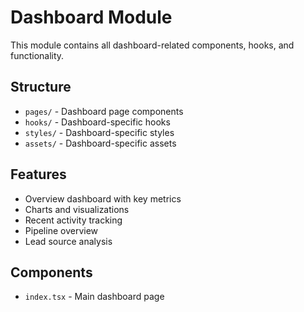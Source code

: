 # Dashboard Module

This module contains all dashboard-related components, hooks, and functionality.

## Structure

- `pages/` - Dashboard page components
- `hooks/` - Dashboard-specific hooks
- `styles/` - Dashboard-specific styles
- `assets/` - Dashboard-specific assets

## Features

- Overview dashboard with key metrics
- Charts and visualizations
- Recent activity tracking
- Pipeline overview
- Lead source analysis

## Components

- `index.tsx` - Main dashboard page